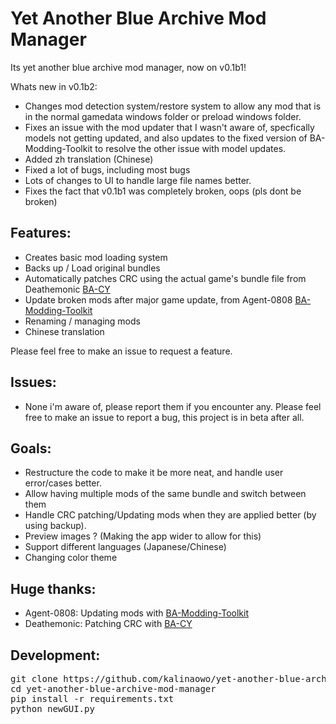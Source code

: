 # Yet Another Blue Archive Mod Manager
Its yet another blue archive mod manager, now on v0.1b1!

Whats new in v0.1b2:

- Changes mod detection system/restore system to allow any mod that is in the normal gamedata windows folder or preload windows folder.
- Fixes an issue with the mod updater that I wasn't aware of, specfically models not getting updated, and also updates to the fixed version of BA-Modding-Toolkit
to resolve the other issue with model updates.
- Added zh translation (Chinese)
- Fixed a lot of bugs, including most bugs 
- Lots of changes to UI to handle large file names better.
- Fixes the fact that v0.1b1 was completely broken, oops (pls dont be broken)

## Features:
 - Creates basic mod loading system
 - Backs up / Load original bundles 
 - Automatically patches CRC using the actual game's bundle file from Deathemonic [BA-CY](https://github.com/Deathemonic/BA-CY)
 - Update broken mods after major game update, from Agent-0808 [BA-Modding-Toolkit](https://github.com/Agent-0808/BA-Modding-Toolkit)
 - Renaming / managing mods
 - Chinese translation

Please feel free to make an issue to request a feature.

## Issues:
 - None i'm aware of, please report them if you encounter any.
Please feel free to make an issue to report a bug, this project is in beta after all.

## Goals:
 - Restructure the code to make it be more neat, and handle user error/cases better.
 - Allow having multiple mods of the same bundle and switch between them
 - Handle CRC patching/Updating mods when they are applied better (by using backup).
 - Preview images ? (Making the app wider to allow for this)
 - Support different languages (Japanese/Chinese)
 - Changing color theme


## Huge thanks:
 - Agent-0808: Updating mods with [BA-Modding-Toolkit](https://github.com/Agent-0808/BA-Modding-Toolkit)
 - Deathemonic: Patching CRC with [BA-CY](https://github.com/Deathemonic/BA-CY)

## Development:
<pre>
git clone https://github.com/kalinaowo/yet-another-blue-archive-mod-manager.git
cd yet-another-blue-archive-mod-manager
pip install -r requirements.txt
python newGUI.py
</pre>
